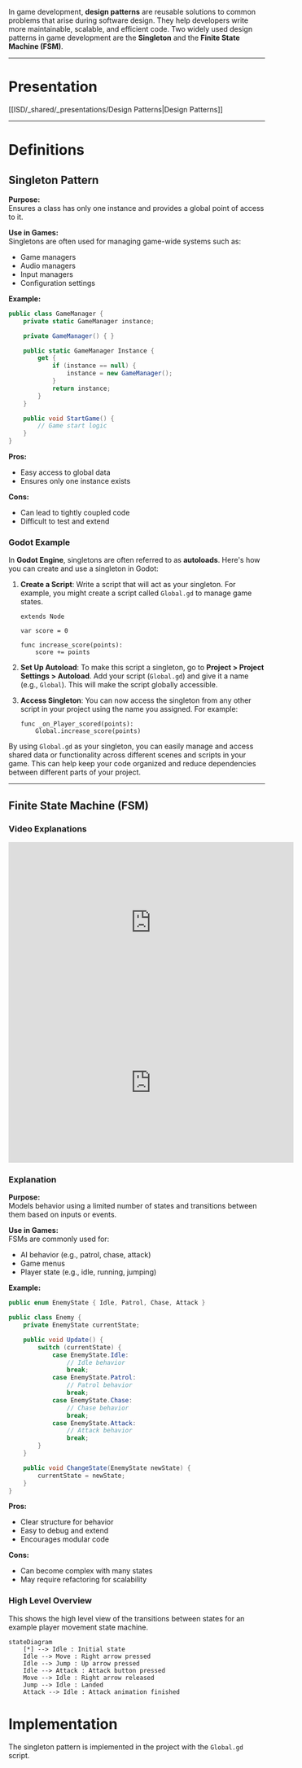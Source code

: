 In game development, **design patterns** are reusable solutions to common problems that arise during software design. They help developers write more maintainable, scalable, and efficient code. Two widely used design patterns in game development are the **Singleton** and the **Finite State Machine (FSM)**.



---
# Presentation

[[ISD/_shared/_presentations/Design Patterns|Design Patterns]]

---

# Definitions


## Singleton Pattern

**Purpose:**  
Ensures a class has only one instance and provides a global point of access to it.

**Use in Games:**  
Singletons are often used for managing game-wide systems such as:

- Game managers
- Audio managers
- Input managers
- Configuration settings

**Example:**

```csharp
public class GameManager {
    private static GameManager instance;

    private GameManager() { }

    public static GameManager Instance {
        get {
            if (instance == null) {
                instance = new GameManager();
            }
            return instance;
        }
    }

    public void StartGame() {
        // Game start logic
    }
}
```

**Pros:**

- Easy access to global data
- Ensures only one instance exists

**Cons:**

- Can lead to tightly coupled code
- Difficult to test and extend

### Godot Example

In **Godot Engine**, singletons are often referred to as **autoloads**. Here's how you can create and use a singleton in Godot:

1. **Create a Script**: Write a script that will act as your singleton. For example, you might create a script called `Global.gd` to manage game states.
    
    ```gdscript
    extends Node
    
    var score = 0
    
    func increase_score(points):
        score += points
    ```
    
2. **Set Up Autoload**: To make this script a singleton, go to **Project > Project Settings > Autoload**. Add your script (`Global.gd`) and give it a name (e.g., `Global`). This will make the script globally accessible.
    
3. **Access Singleton**: You can now access the singleton from any other script in your project using the name you assigned. For example:
    
    ```gdscript
    func _on_Player_scored(points):
        Global.increase_score(points)
    ```
    

By using `Global.gd` as your singleton, you can easily manage and access shared data or functionality across different scenes and scripts in your game. This can help keep your code organized and reduce dependencies between different parts of your project.


---

## Finite State Machine (FSM)

### Video Explanations

<iframe width="560" height="315" src="https://www.youtube.com/embed/ow_Lum-Agbs?si=5BigIyS3tOoi13j5" title="YouTube video player" frameborder="0" allow="accelerometer; autoplay; clipboard-write; encrypted-media; gyroscope; picture-in-picture; web-share" referrerpolicy="strict-origin-when-cross-origin" allowfullscreen></iframe>


<iframe width="560" height="315" src="https://www.youtube.com/embed/-1Gz46Ihk5A?si=2vo2ZWYNRzztYapU" title="YouTube video player" frameborder="0" allow="accelerometer; autoplay; clipboard-write; encrypted-media; gyroscope; picture-in-picture; web-share" referrerpolicy="strict-origin-when-cross-origin" allowfullscreen></iframe>

### Explanation

**Purpose:**  
Models behavior using a limited number of states and transitions between them based on inputs or events.

**Use in Games:**  
FSMs are commonly used for:

- AI behavior (e.g., patrol, chase, attack)
- Game menus
- Player state (e.g., idle, running, jumping)

**Example:**

```csharp
public enum EnemyState { Idle, Patrol, Chase, Attack }

public class Enemy {
    private EnemyState currentState;

    public void Update() {
        switch (currentState) {
            case EnemyState.Idle:
                // Idle behavior
                break;
            case EnemyState.Patrol:
                // Patrol behavior
                break;
            case EnemyState.Chase:
                // Chase behavior
                break;
            case EnemyState.Attack:
                // Attack behavior
                break;
        }
    }

    public void ChangeState(EnemyState newState) {
        currentState = newState;
    }
}
```

**Pros:**

- Clear structure for behavior
- Easy to debug and extend
- Encourages modular code

**Cons:**

- Can become complex with many states
- May require refactoring for scalability

### High Level Overview
This shows the high level view of the transitions between states for an example player movement state machine.

```mermaid
stateDiagram
    [*] --> Idle : Initial state
    Idle --> Move : Right arrow pressed
    Idle --> Jump : Up arrow pressed
    Idle --> Attack : Attack button pressed
    Move --> Idle : Right arrow released
    Jump --> Idle : Landed
    Attack --> Idle : Attack animation finished

```

# Implementation

The singleton pattern is implemented in the project with the `Global.gd` script.

